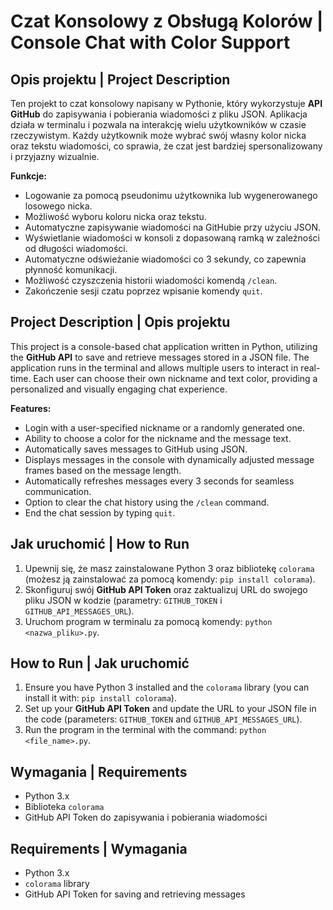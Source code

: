 # Czat Konsolowy z Obsługą Kolorów | Console Chat with Color Support

## Opis projektu | Project Description

Ten projekt to czat konsolowy napisany w Pythonie, który wykorzystuje **API GitHub** do zapisywania i pobierania wiadomości z pliku JSON. Aplikacja działa w terminalu i pozwala na interakcję wielu użytkowników w czasie rzeczywistym. Każdy użytkownik może wybrać swój własny kolor nicka oraz tekstu wiadomości, co sprawia, że czat jest bardziej spersonalizowany i przyjazny wizualnie.

**Funkcje:**
- Logowanie za pomocą pseudonimu użytkownika lub wygenerowanego losowego nicka.
- Możliwość wyboru koloru nicka oraz tekstu.
- Automatyczne zapisywanie wiadomości na GitHubie przy użyciu JSON.
- Wyświetlanie wiadomości w konsoli z dopasowaną ramką w zależności od długości wiadomości.
- Automatyczne odświeżanie wiadomości co 3 sekundy, co zapewnia płynność komunikacji.
- Możliwość czyszczenia historii wiadomości komendą `/clean`.
- Zakończenie sesji czatu poprzez wpisanie komendy `quit`.

## Project Description | Opis projektu

This project is a console-based chat application written in Python, utilizing the **GitHub API** to save and retrieve messages stored in a JSON file. The application runs in the terminal and allows multiple users to interact in real-time. Each user can choose their own nickname and text color, providing a personalized and visually engaging chat experience.

**Features:**
- Login with a user-specified nickname or a randomly generated one.
- Ability to choose a color for the nickname and the message text.
- Automatically saves messages to GitHub using JSON.
- Displays messages in the console with dynamically adjusted message frames based on the message length.
- Automatically refreshes messages every 3 seconds for seamless communication.
- Option to clear the chat history using the `/clean` command.
- End the chat session by typing `quit`.

## Jak uruchomić | How to Run

1. Upewnij się, że masz zainstalowane Python 3 oraz bibliotekę `colorama` (możesz ją zainstalować za pomocą komendy: `pip install colorama`).
2. Skonfiguruj swój **GitHub API Token** oraz zaktualizuj URL do swojego pliku JSON w kodzie (parametry: `GITHUB_TOKEN` i `GITHUB_API_MESSAGES_URL`).
3. Uruchom program w terminalu za pomocą komendy: `python <nazwa_pliku>.py`.

## How to Run | Jak uruchomić

1. Ensure you have Python 3 installed and the `colorama` library (you can install it with: `pip install colorama`).
2. Set up your **GitHub API Token** and update the URL to your JSON file in the code (parameters: `GITHUB_TOKEN` and `GITHUB_API_MESSAGES_URL`).
3. Run the program in the terminal with the command: `python <file_name>.py`.

## Wymagania | Requirements

- Python 3.x
- Biblioteka `colorama`
- GitHub API Token do zapisywania i pobierania wiadomości

## Requirements | Wymagania

- Python 3.x
- `colorama` library
- GitHub API Token for saving and retrieving messages
